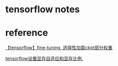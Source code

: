 # tensorflow notes



# reference
[【tensorflow】fine-tuning, 选择性加载ckpt部分权重][1]

[tensorflow设置显存自适应和显存比例.][2]

[1]: https://blog.csdn.net/shwan_ma/article/details/78874881
[2]: https://blog.csdn.net/threadroc/article/details/54849160
